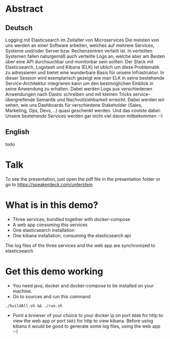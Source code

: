 # Abstract
## Deutsch
Logging mit Elasticsearch im Zeitalter von Microservices Die meisten von uns werden an einer Software arbeiten, welches auf mehrere Services, Systeme und/oder Server bzw. Rechenzentren verteilt ist. In verteilten Systemen fallen naturgemäß auch verteilte Logs an, welche aber am Besten über eine API durchsuchbar und monitorbar sein sollten. Der Stack mit Elasticsearch, Logstash und Kibana (ELK) ist üblich um diese Problematik zu adressieren und bietet eine wunderbare Basis für unsere Infrastruktur. In dieser Session wird exemplarisch gezeigt wie man ELK in seine bestehende Service-Architektur integrieren kann um den bestmöglichen Einblick in seine Anwendung zu erhalten. Dabei werden Logs aus verschiedenen Anwendungen nach Elastic schreiben und mit kleinen Tricks service-übergreifende Semantik und Nachvollziehbarkeit erreicht. Dabei werden wir sehen, wie uns Dashboards für verschiedene Stakeholder (Sales, Marketing, Ops, Devs, ..) quasi geschenkt werden. Und das coolste dabei: Unsere bestehende Services werden gar nicht viel davon mitbekommen :-)

## English
todo

# Talk

To see the presentation, just open the pdf file in the presentation folder or go to https://speakerdeck.com/unterstein

# What is in this demo?
- Three services, bundled together with docker-compose
- A web app consuming this services
- One elasticsearch installation
- One kibana installation, consuming the elasticsearch api

The log files of the three services and the web app are synchronized to elasticsearch


# Get this demo working
- You need java, docker and docker-compose to be installed on your machine.
- Go to sources and run this command

```
./buildAll.sh && ./run.sh
```

- Point a browser of your choice to your docker ip on port ```8080``` for http to view the web app or port ```5601``` for http to view kibana. Before using kibana it would be good to generate some log files, using the web app :-)